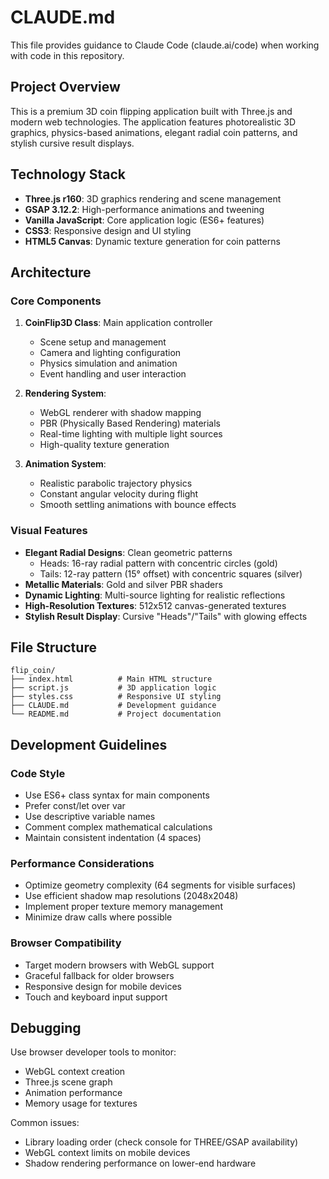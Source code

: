 # CLAUDE.md

This file provides guidance to Claude Code (claude.ai/code) when working with code in this repository.

## Project Overview

This is a premium 3D coin flipping application built with Three.js and modern web technologies. The application features photorealistic 3D graphics, physics-based animations, elegant radial coin patterns, and stylish cursive result displays.

## Technology Stack

- **Three.js r160**: 3D graphics rendering and scene management
- **GSAP 3.12.2**: High-performance animations and tweening
- **Vanilla JavaScript**: Core application logic (ES6+ features)
- **CSS3**: Responsive design and UI styling
- **HTML5 Canvas**: Dynamic texture generation for coin patterns

## Architecture

### Core Components

1. **CoinFlip3D Class**: Main application controller
   - Scene setup and management
   - Camera and lighting configuration  
   - Physics simulation and animation
   - Event handling and user interaction

2. **Rendering System**:
   - WebGL renderer with shadow mapping
   - PBR (Physically Based Rendering) materials
   - Real-time lighting with multiple light sources
   - High-quality texture generation

3. **Animation System**:
   - Realistic parabolic trajectory physics
   - Constant angular velocity during flight
   - Smooth settling animations with bounce effects

### Visual Features

- **Elegant Radial Designs**: Clean geometric patterns
  - Heads: 16-ray radial pattern with concentric circles (gold)
  - Tails: 12-ray pattern (15° offset) with concentric squares (silver)
- **Metallic Materials**: Gold and silver PBR shaders
- **Dynamic Lighting**: Multi-source lighting for realistic reflections
- **High-Resolution Textures**: 512x512 canvas-generated textures
- **Stylish Result Display**: Cursive "Heads"/"Tails" with glowing effects

## File Structure

```
flip_coin/
├── index.html          # Main HTML structure
├── script.js           # 3D application logic
├── styles.css          # Responsive UI styling
├── CLAUDE.md           # Development guidance
└── README.md           # Project documentation
```

## Development Guidelines

### Code Style
- Use ES6+ class syntax for main components
- Prefer const/let over var
- Use descriptive variable names
- Comment complex mathematical calculations
- Maintain consistent indentation (4 spaces)

### Performance Considerations
- Optimize geometry complexity (64 segments for visible surfaces)
- Use efficient shadow map resolutions (2048x2048)
- Implement proper texture memory management
- Minimize draw calls where possible

### Browser Compatibility
- Target modern browsers with WebGL support
- Graceful fallback for older browsers
- Responsive design for mobile devices
- Touch and keyboard input support

## Debugging

Use browser developer tools to monitor:
- WebGL context creation
- Three.js scene graph
- Animation performance
- Memory usage for textures

Common issues:
- Library loading order (check console for THREE/GSAP availability)
- WebGL context limits on mobile devices
- Shadow rendering performance on lower-end hardware